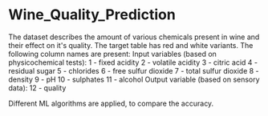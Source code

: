 # Wine_Quality_Prediction
The dataset describes the amount of various chemicals present in wine and their effect on it's quality. The target table has red and white variants. 
The following column names are present:
Input variables (based on physicochemical tests):
1 - fixed acidity
2 - volatile acidity
3 - citric acid
4 - residual sugar
5 - chlorides
6 - free sulfur dioxide
7 - total sulfur dioxide
8 - density
9 - pH
10 - sulphates
11 - alcohol
Output variable (based on sensory data):
12 - quality

Different ML algorithms are applied, to compare the accuracy.

